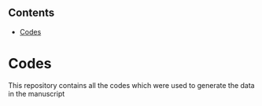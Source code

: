 ## Contents

- [Codes](#Codes)

# Codes
This repository contains all the codes which were used to generate the data in the manuscript
